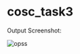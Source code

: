 # cosc_task3

Output Screenshot:


![opss](https://github.com/user-attachments/assets/ae3f27a3-2c15-44c0-a933-b6551959bd4f)
